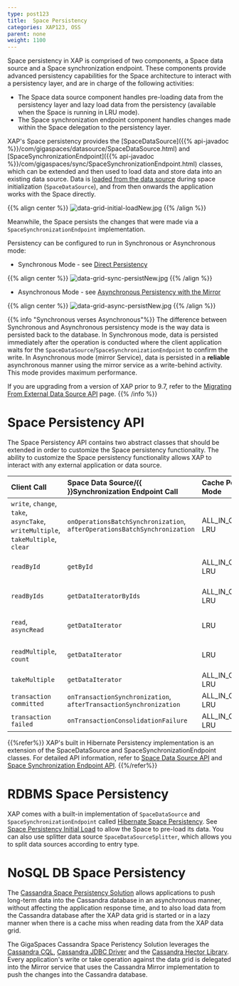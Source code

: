 ```yaml
---
type: post123
title:  Space Persistency
categories: XAP123, OSS
parent: none
weight: 1100
---
```




Space persistency in XAP is comprised of two components, a Space data source and a Space synchronization endpoint. These components provide advanced persistency capabilities for the Space architecture to interact with a persistency layer, and are in charge of the following activities:

- The Space data source component handles pre-loading data from the persistency layer and lazy load data from the persistency (available when the Space is running in LRU mode).
- The Space synchronization endpoint component handles changes made within the Space delegation to the persistency layer.


XAP's Space persistency provides the [SpaceDataSource]({{% api-javadoc %}}/com/gigaspaces/datasource/SpaceDataSource.html) and [SpaceSynchronizationEndpoint]({{% api-javadoc %}}/com/gigaspaces/sync/SpaceSynchronizationEndpoint.html) classes, which can be extended and then used to load data and store data into an existing data source. Data is [loaded from the data source](./space-persistency-initial-load.html) during space initialization (`SpaceDataSource`), and from then onwards the application works with the Space directly.

{{% align center %}}
![data-grid-initial-loadNew.jpg](/attachment_files/data-grid-initial-loadNew.jpg)
{{% /align %}}

Meanwhile, the Space persists the changes that were made via a `SpaceSynchronizationEndpoint` implementation.

Persistency can be configured to run in Synchronous or Asynchronous mode:

- Synchronous Mode - see [Direct Persistency](./direct-persistency.html)

{{% align center %}}
![data-grid-sync-persistNew.jpg](/attachment_files/data-grid-sync-persistNew.jpg)
{{% /align %}}

- Asynchronous Mode - see  [Asynchronous Persistency with the Mirror](./asynchronous-persistency-with-the-mirror.html)

{{% align center %}}
![data-grid-async-persistNew.jpg](/attachment_files/data-grid-async-persistNew.jpg)
{{% /align %}}

{{% info "Synchronous verses Asynchronous"%}}
The difference between Synchronous and Asynchronous persistency mode is the way data is persisted back to the database. In Synchronous mode, data is persisted immediately after the operation is conducted where the client application waits for the `SpaceDataSource`/`SpaceSynchronizationEndpoint` to confirm the write. In Asynchronous mode (mirror Service), data is persisted in a **reliable** asynchronous manner using the mirror service as a write-behind activity. This mode provides maximum performance.

If you are upgrading from a version of XAP prior to 9.7, refer to the [Migrating From External Data Source API](./migrating-from-external-data-source-api.html) page.
{{% /info %}}

# Space Persistency API

The Space Persistency API contains two abstract classes that should be extended in order to customize the Space persistency functionality.
The ability to customize the Space persistency functionality allows XAP to interact with any external application or data source.



| Client Call | Space Data Source/{{<wbr>}}Synchronization Endpoint Call| Cache Policy Mode|EDS Usage Mode|
|:------------|:-----------------------------------------------|:-----------------|:-------------|
|`write`, `change`, `take`, `asyncTake`, `writeMultiple`, `takeMultiple`, `clear`|`onOperationsBatchSynchronization`, `afterOperationsBatchSynchronization`|ALL_IN_CACHE, LRU|read-write|
|`readById`|`getById`|ALL_IN_CACHE, LRU|read-write,read-only|
|`readByIds`|`getDataIteratorByIds`|ALL_IN_CACHE, LRU|read-write,read-only|
|`read`, `asyncRead`|`getDataIterator`|LRU|read-write,read-only|
|`readMultiple`, `count`|`getDataIterator`|LRU|read-write,read-only|
|`takeMultiple`|`getDataIterator`|ALL_IN_CACHE, LRU|read-write|
|`transaction committed`|`onTransactionSynchronization`, `afterTransactionSynchronization`|ALL_IN_CACHE, LRU|read-write|
|`transaction failed`|`onTransactionConsolidationFailure`|ALL_IN_CACHE, LRU|read-write|


{{%refer%}}
XAP's built in Hibernate Persistency implementation is an extension of the SpaceDataSource and SpaceSynchronizationEndpoint classes. For detailed API information, refer to [Space Data Source API](./space-data-source-api.html) and [Space Synchronization Endpoint API](./space-synchronization-endpoint-api.html).
{{%/refer%}}

# RDBMS Space Persistency

XAP comes with a built-in implementation of `SpaceDataSource` and `SpaceSynchronizationEndpoint` called [Hibernate Space Persistency](./hibernate-space-persistency.html). See [Space Persistency Initial Load](./space-persistency-initial-load.html) to allow the Space to pre-load its data. You can also use splitter data source `SpaceDataSourceSplitter`, which allows you to split data sources according to entry type.

# NoSQL DB Space Persistency

The [Cassandra Space Persistency Solution](./cassandra-space-persistency.html) allows applications to push  long-term data into the Cassandra database in an asynchronous manner, without affecting the application response time, and to also load data from the Cassandra database after the XAP data grid is started or in a lazy manner when there is a cache miss when reading data from the XAP data grid.

The GigaSpaces Cassandra Space Peristency Solution leverages the [Cassandra CQL](http://www.datastax.com/docs/0.8/dml/using_cql), [Cassandra JDBC Driver](http://code.google.com/a/apache-extras.org/p/cassandra-jdbc) and the [Cassandra Hector Library](http://hector-client.github.com/hector/build/html/index.html). Every application's write or take operation against the data grid is delegated into the Mirror service that uses the Cassandra Mirror implementation to push the changes into the Cassandra database.